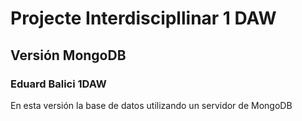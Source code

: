 # Projecte Interdiscipllinar 1 DAW
## Versión MongoDB
### Eduard Balici 1DAW

En esta versión la base de datos utilizando un servidor de MongoDB